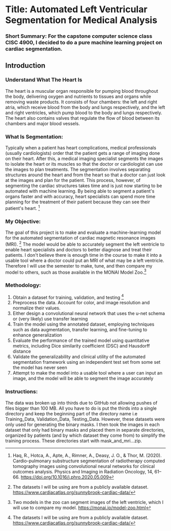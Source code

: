 # Title: Automated Left Ventricular Segmentation for Medical Analysis

### Short Summary: For the capstone computer science class CISC 4900, I decided to do a pure machine learning project on cardiac segmentation.


## Introduction

### Understand What The Heart Is
The heart is a muscular organ responsible for pumping blood throughout the body, delivering oxygen and nutrients to tissues and organs while removing waste products. 
It consists of four chambers: the left and right atria, which receive blood from the body and lungs respectively, and the left and right ventricles, which pump blood to the body and lungs respectively. 
The heart also contains valves that regulate the flow of blood between its chambers and major blood vessels.

### What Is Segmentation:
Typically when a patient has heart complications, medical professionals (usually cardiologists) order that the patient gets a range of imaging done on their heart. 
After this, a medical imaging specialist segments the images to isolate the heart or its muscles so that the doctor or cardiologist can use the images to plan treatments. 
The segmentation involves separating structures around the heart and from the heart so that a doctor can just look at the images and plan for the patient. 
This process, however, of segmenting the cardiac structures takes time and is just now starting to be automated with machine learning. 
By being able to segment a patient's organs faster and with accuracy, heart specialists can spend more time planning for the treatment of their patient because they can see their patient's heart. [^1]

### My Objective:
The goal of this project is to make and evaluate a machine-learning model for the automated segmentation of cardiac magnetic resonance images (MRI). [^2]
The model would be able to accurately segment the left ventricle to enable heart specialists and doctors to better diagnose and treat their patients. I don't believe there is enough time in the course to make it into a usable tool where a doctor could put an MRI of what may be a left ventricle. Therefore I will use the semester to make, tune, and then compare my model to others, such as those available in the MONAI Model Zoo.[^3]

### Methodology:
1. Obtain a dataset for training, validation, and testing [^2]
2. Preprocess the data. Account for color, and image resolution and normalize their values.
3. Either design a convolutional neural network that uses the u-net schema or (very likely) use transfer learning
4. Train the model using the annotated dataset, employing techniques such as data augmentation, transfer learning, and fine-tuning to enhance generalization
5. Evaluate the performance of the trained model using quantitative metrics, including Dice similarity coefficient (DSC) and Hausdorff distance
6.  Validate the generalizability and clinical utility of the automated segmentation framework using an independent test set from some set the model has never seen
7.  Attempt to make the model into a usable tool where a user can input an image, and the model will be able to segment the image accurately

### Instructions:
The data was broken up into thirds due to GitHub not allowing pushes of files bigger than 100 MB. All you have to do is put the thirds into a single directory and keep the beginning part of the directory name i.e Training_Data, Validation_Data, Testing_Data. 
However, these datasets were only used for generating the binary masks. I then took the images in each dataset that only had binary masks and placed them in separate directories, organized by patients (and by which dataset they come from) to simplify the training process. These directories start with mask_and_mri...zip. 


[^1]: Haq, R., Hotca, A., Apte, A., Rimner, A., Deasy, J. O., & Thor, M. (2020). 
Cardio-pulmonary substructure segmentation of radiotherapy computed tomography images using convolutional neural networks for clinical outcomes analysis. 
Physics and Imaging in Radiation Oncology, 14, 61–66. https://doi.org/10.1016/j.phro.2020.05.009
[^2]: The datasets I will be using are from a publicly available dataset. https://www.cardiacatlas.org/sunnybrook-cardiac-data/
[^3]: Two models in the zoo can segment images of the left ventricle, which I will use to compare my model. https://monai.io/model-zoo.html
